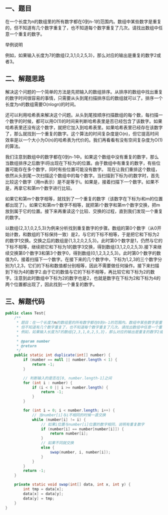## 一、题目

在一个长度为n的数组里的所有数字都在0到n-1的范围内。数组中某些数字是重复的，但不知道有几个数字重复了，也不知道每个数字重复了几次。请找出数组中任意一个重复的数字。

举例说明

例如，如果输入长度为7的数组{2,3,1,0,2,5,3}，那么对应的输出是重复的数字2或者3。

## 二、解题思路

解决这个问题的一个简单的方法是先把输入的数组排序。从排序的数组中找出重复的数字时间很容易的事情，只需要从头到尾扫描排序后的数组就可以了。排序一个长度为n的数组需要O(nlogn)的时间。 

还可以利用哈希表来解决这个问题。从头到尾按顺序扫描数组的每个数，每扫描一个数字的时候，都可以用O(1)的时间来判断哈希表里是否已经包含了该数字。如果哈希表里还没有这个数字，就把它加入到哈希表里。如果哈希表里已经存在该数字了，那么就找到一个重复的数字。这个算法的时间复杂度是O(n)，但它提高时间效率是以一个大小为O(n)的哈希表为代价的。我们再看看有没有空间复杂度为O(1)的算法。 

我们注意到数组中的数字都在0到n-1中。如果这个数组中没有重复的数字，那么当数组排序之后数字i将出现在下标为i的位置。由于数组中有重复的数字，有些位置可能存在多个数字，同时有些位置可能没有数字。 
现在让我们重排这个数组，依然从头到尾一次扫描这个数组中的每个数字。当扫描到下标为i的数字时，首先比较这个数字（用m表示）是不是等于i。如果是，接着扫描下一个数字。如果不是，再拿它和第m个数字进行比较。 

如果它和第m个数字相等，就找到了一个重复的数字（该数字在下标为i和m的位置都出现了）。如果它和第m个数字不相等，就把第i个数字和第m个数字交换，把m放到属于它的位置。接下来再重读这个比较、交换的过程，直到我们发现一个重复的数字。 

以数组{2,3,1,0,2,5,3}为例来分析找到重复数字的步骤。数组的第0个数字（从0开始计数，和数组的下标保持一致）是2，与它的下标不相等，于是把它和下标为2的数字1交换。交换之后的数组是{1,3,2,0,2,5,3}。此时第0个数字是1，仍然与它的下标不相等，继续把它和下标为1的数字3交换，得到数组{3,1,2,0,2,5,3}.接下来继续交换第0个数字3和第3个数字0，得到数组{0,1,2,3,2,5,3}。此时第0个数字的数值为0，接着扫描下一个数字。在接下来的几个数字中，下标为1,2,3的三个数字分别为1,2,3，它们的下标和数值都分别相等，因此不需要做任何操作。接下来扫描到下标为4的数字2.由于它的数值与它的下标不相等，再比较它和下标为2的数字。注意到此时数组中下标为2的数字也是2，也就是数字在下标为2和下标为4的两个位置都出现了，因此找到一个重复的数字。

## 三、解题代码

```java
public class Test{
    /**
     * 题目：在一个长度为n的数组里的所有数字都在0到n-1的范围内。数组中某些数字是重复的，
     * 但不知道有几个数字重复了，也不知道每个数字重复了几次。请找出数组中任意一个重复的数字。
     * 例如，如果输入长度为7的数组{2,3,1,0,2,5,3}，那么对应的输出是重复的数字2或者。
     *
     * @param number
     * @return
     */
    public static int duplicate(int[] number) {
        if (number == null || number.length < 1) {
            return -1;
        }

        // 判断输入的是否在[0, number.length-1]之间
        for (int i : number) {
            if (i < 0 || i >= number.length) {
                return -1;
            }
        }

        for (int i = 0; i < number.length; i++) {
            // 当number[i]与i不相同的时候一直交换
            while (number[i] != i) {
                // 如果i位置与number[i]位置的数字相同，说明有重复数字
                if (number[i] == number[number[i]]) {
                    return number[i];
                }
                // 如果不同就交换
                else {
                    swap(number, i, number[i]);
                }
            }
        }
        return -1;
    }

    private static void swap(int[] data, int x, int y) {
        int tmp = data[x];
        data[x] = data[y];
        data[y] = tmp;
    }
}
```

